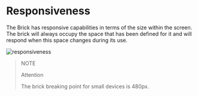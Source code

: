 # Responsiveness

The Brick has responsive capabilities in terms of the size within the screen. The brick will always occupy the space that has been defined for it and will respond when this space changes during its use.

![responsiveness](checkout-bricks/responsive-theme__PT.gif)

> NOTE
>
> Attention
>
> The brick breaking point for small devices is 480px.
